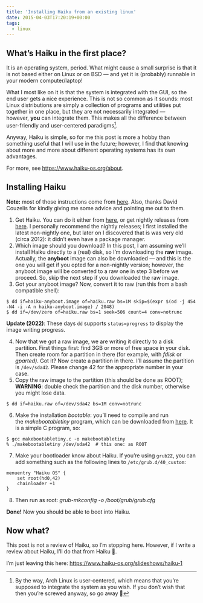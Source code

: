 ```yaml
---
title: 'Installing Haiku from an existing linux'
date: 2015-04-03T17:20:19+00:00
tags:
  - linux
---
```


## What&#8217;s Haiku in the first place?

It is an operating system, period. What might cause a small surprise is that it is not based either on Linux or on BSD &#8212; and yet it is (probably) runnable in your modern computer/laptop!

<!--more-->

What I most like on it is that the system is integrated with the GUI, so the end user gets a nice experience. This is not so common as it sounds: most Linux distributions are simply a collection of programs and utilities put together in one place, but they are not necessarily integrated &#8212; however, **you** can integrate them. This makes all the difference between user-friendly and user-centered paradigms[^1].

Anyway, Haiku is simple, so for me this post is more a hobby than something useful that I will use in the future; however, I find that knowing about more and more about different operating systems has its own advantages.

For more, see https://www.haiku-os.org/about.

## Installing Haiku

**Note:** most of those instructions come from [here](https://www.haiku-os.org/guides/installing_haiku_image_disk_partition). Also, thanks David Couzelis for kindly giving me some advice and pointing me out to them.

1. Get Haiku. You can do it either from [here](https://www.haiku-os.org/get-haiku), or get nightly releases from [here](http://download.haiku-os.org/nightly-images/x86_gcc2_hybrid/). I personally recommend the nightly releases; I first installed the latest non-nightly one, but later on I discovered that is was very old (circa 2012): it didn&#8217;t even have a package manager.
2. Which image should you download? In this post, I am assuming we&#8217;ll install Haiku directly to a (real) disk, so I&#8217;m downloading the **raw** image. Actually, the **anyboot** image can also be downloaded &#8212; and this is the one you will get if you opted for a non-nightly version; however, the anyboot image will be converted to a raw one in step 3 before we proceed. So, skip the next step if you downloaded the raw image.
3. Got your anyboot image? Now, convert it to raw (run this from a bash compatible shell):

```shell
$ dd if=haiku-anyboot.image of=haiku.raw bs=1M skip=$(expr $(od -j 454 -N4 -i -A n haiku-anyboot.image) / 2048)
$ dd if=/dev/zero of=haiku.raw bs=1 seek=506 count=4 conv=notrunc
```

**Update (2022)**: These days `dd` supports `status=progress` to display the image writing progress.

4. Now that we got a raw image, we are writing it directly to a disk partition. First things first: find 3GB or more of free space in your disk. Then create room for a partition in there (for example, with _fdisk_ or _gparted)_. Got it? Now create a partition in there. I&#8217;ll assume the partition is `/dev/sda42`. Please change 42 for the appropriate number in your case.
5. Copy the raw image to the partition (this should be done as ROOT); **WARNING**: double check the partition and the disk number, otherwise you might lose data.

```shell
$ dd if=haiku.raw of=/dev/sda42 bs=1M conv=notrunc
```

6. Make the installation _bootable_: you&#8217;ll need to compile and run the _makebootabletiny_ program, which can be downloaded from [here](https://www.haiku-os.org/guides/installing_haiku_image_disk_partition). It is a simple C program, so:

```shell
$ gcc makebootabletiny.c -o makebootabletiny
% ./makebootabletiny /dev/sda42  # this one: as ROOT
```

7. Make your bootloader know about Haiku. If you&#8217;re using `grub2`z, you can add something such as the following lines to `/etc/grub.d/40_custom`:

```shell
menuentry "Haiku OS" {
    set root(hd0,42)
    chainloader +1
}
```

8. Then run as root: _grub-mkconfig -o /boot/grub/grub.cfg_

**Done!** Now you should be able to boot into Haiku.

## Now what?

This post is not a review of Haiku, so I&#8217;m stopping here. However, if I write a review about Haiku, I&#8217;ll do that from Haiku 🙂.

I&#8217;m just leaving this here: https://www.haiku-os.org/slideshows/haiku-1

[^1]: By the way, Arch Linux is user-centered, which means that you&#8217;re supposed to integrate the system as you wish. If you don&#8217;t wish that then you&#8217;re screwed anyway, so go away 🙂

